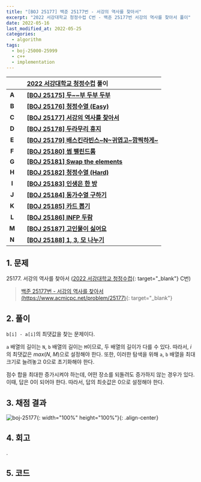```yaml
---
title: "[BOJ 25177] 백준 25177번 - 서강의 역사를 찾아서"
excerpt: "2022 서강대학교 청정수컵 C번 - 백준 25177번 서강의 역사를 찾아서 풀이"
date: 2022-05-16
last_modified_at: 2022-05-25
categories:
  - algorithm
tags:
  - boj-25000-25999
  - c++
  - implementation
---
```


|||[2022 서강대학교 청정수컵](https://burningfalls.github.io/contest/sogang2022-baekjoon-contest/) 풀이|
|:---:|:---:|:---|
|**A**||**[[BOJ 25175] 두~~부 두부 두부](https://burningfalls.github.io/algorithm/boj-25175/)**|
|**B**||**[[BOJ 25176] 청정수열 (Easy)](https://burningfalls.github.io/algorithm/boj-25176/)**|
|**C**||**[[BOJ 25177] 서강의 역사를 찾아서](https://burningfalls.github.io/algorithm/boj-25177/)**|
|**D**||**[[BOJ 25178] 두라무리 휴지](https://burningfalls.github.io/algorithm/boj-25178/)**|
|**E**||**[[BOJ 25179] 배스킨라빈스~N~귀엽고~깜찍하게~](https://burningfalls.github.io/algorithm/boj-25179/)**|
|**F**||**[[BOJ 25180] 썸 팰린드롬](https://burningfalls.github.io/algorithm/boj-25180/)**|
|**G**||**[[BOJ 25181] Swap the elements](https://burningfalls.github.io/algorithm/boj-25181/)**|
|**H**||**[[BOJ 25182] 청정수열 (Hard)](https://burningfalls.github.io/algorithm/boj-25182/)**|
|**I**||**[[BOJ 25183] 인생은 한 방](https://burningfalls.github.io/algorithm/boj-25183/)**|
|**J**||**[[BOJ 25184] 동가수열 구하기](https://burningfalls.github.io/algorithm/boj-25184/)**|
|**K**||**[[BOJ 25185] 카드 뽑기](https://burningfalls.github.io/algorithm/boj-25185/)**|
|**L**||**[[BOJ 25186] INFP 두람](https://burningfalls.github.io/algorithm/boj-25186/)**|
|**M**||**[[BOJ 25187] 고인물이 싫어요](https://burningfalls.github.io/algorithm/boj-25187/)**|
|**N**||**[[BOJ 25188] 1, 3, 모 나누기](https://burningfalls.github.io/algorithm/boj-25188/)**|

## 1. 문제
$25177$. 서강의 역사를 찾아서 ([2022 서강대학교 청정수컵](https://burningfalls.github.io/contest/sogang-baekjoon-contest/){: target="_blank"} C번)

> [백준 25177번 - 서강의 역사를 찾아서 (https://www.acmicpc.net/problem/25177)](https://www.acmicpc.net/problem/25177){: target="_blank"}

## 2. 풀이

`b[i] - a[i]`의 최댓값을 찾는 문제이다.

`a` 배열의 길이는 `N`, `b` 배열의 길이는 `M`이므로, 두 배열의 길이가 다를 수 있다. 따라서, $i$의 최댓값은 $max(N,\; M)$으로 설정해야 한다. 또한, 이러한 탐색을 위해 `a`, `b` 배열을 최대 크기로 늘려놓고 $0$으로 초기화해야 한다.

점수 합을 최대한 증가시켜야 하는데, 어떤 장소를 되돌려도 증가하지 않는 경우가 있다. 이때, 답은 $0$이 되어야 한다. 따라서, 답의 최솟값은 $0$으로 설정해야 한다.

## 3. 채점 결과

![boj-25177](https://user-images.githubusercontent.com/30232837/168540547-1ba6d485-c768-41f6-a398-bc572a1a1bc8.png "boj-25177"){: width="100%" height="100%"}{: .align-center}

## 4. 회고

.

## 5. 코드

<script src="https://gist.github.com/BurningFalls/b3c88b76c44e84deac444a39abb42812.js"></script>